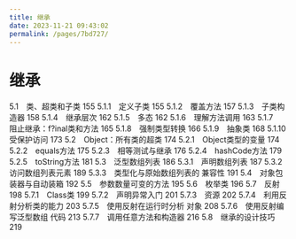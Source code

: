 ```yaml
---
title: 继承
date: 2023-11-21 09:43:02
permalink: /pages/7bd727/
---
```

# 继承 

5.1　类、超类和子类 155
5.1.1　定义子类 155
5.1.2　覆盖方法 157
5.1.3　子类构造器 158
5.1.4　继承层次 162
5.1.5　多态 162
5.1.6　理解方法调用 163
5.1.7　阻止继承：f?inal类和方法 165
5.1.8　强制类型转换 166
5.1.9　抽象类 168
5.1.10　受保护访问 173
5.2　Object：所有类的超类 174
5.2.1　Object类型的变量 174
5.2.2　equals方法 175
5.2.3　相等测试与继承 176
5.2.4　hashCode方法 179
5.2.5　toString方法 181
5.3　泛型数组列表 186
5.3.1　声明数组列表 187
5.3.2　访问数组列表元素 189
5.3.3　类型化与原始数组列表的
兼容性 191
5.4　对象包装器与自动装箱 192
5.5　参数数量可变的方法 195
5.6　枚举类 196
5.7　反射 198
5.7.1　Class类 199
5.7.2　声明异常入门 201
5.7.3　资源 202
5.7.4　利用反射分析类的能力 203
5.7.5　使用反射在运行时分析
对象 208
5.7.6　使用反射编写泛型数组
代码 213
5.7.7　调用任意方法和构造器 216
5.8　继承的设计技巧 219